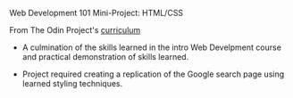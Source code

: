 Web Development 101
Mini-Project: HTML/CSS

From The Odin Project's [curriculum](http://www.theodinproject.com/courses/web-development-101/lessons/html-css)

- A culmination of the skills learned in the intro Web Develpment course and practical demonstration of skills learned.

- Project required creating a replication of the Google search page using learned styling techniques.